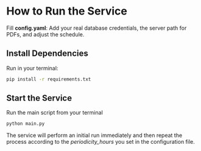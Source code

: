 # How to Run the Service

  Fill **config.yaml**: Add your real database credentials, the server path for PDFs, and adjust the schedule.

## Install Dependencies

Run in your terminal:

```Bash
pip install -r requirements.txt
```

## Start the Service

  Run the main script from your terminal

```Bash
python main.py
```

The service will perform an initial run immediately and then repeat the process according to the *periodicity_hours* you set in the configuration file.

